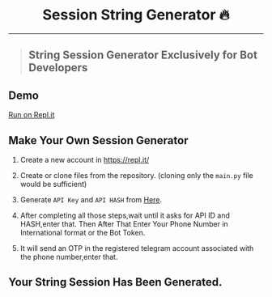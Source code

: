 <h1 align="center">Session String Generator 🔥</h1> 


<hr>

> ##  String Session Generator Exclusively for Bot Developers

## Demo
[Run on Repl.it](https://warp-plus.proogrammer.repl.run/)

## Make Your Own Session Generator

1) Create a new account in https://repl.it/

2) Create or clone files from the repository. (cloning only the ```main.py``` file would be sufficient)

3) Generate `API Key` and `API HASH` from  [Here](https://my.telegram.org).

4) After completing all those steps,wait until it asks for API ID and HASH,enter that. Then After That Enter Your Phone Number in International format or the Bot Token.

5) It will send an OTP in the registered telegram account associated with the phone number,enter that.

## Your String Session Has Been Generated.